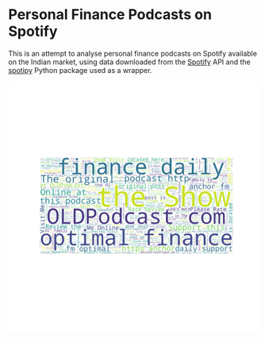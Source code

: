 # Personal Finance Podcasts on Spotify

This is an attempt to analyse personal finance podcasts on Spotify available on the Indian market, using data downloaded
from the [Spotify](https://developer.spotify.com/) API and the [spotipy](https://spotipy.readthedocs.io/en/2.13.0/#) Python package used as a wrapper.

![wordcloud](https://github.com/sukanto-m/Spotify_Finance_Podcasts/blob/master/ep_descr.png)
